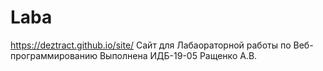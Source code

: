 # Laba
https://deztract.github.io/site/
Сайт для Лабаораторной работы по Веб-программированию
Выполнена ИДБ-19-05 Ращенко А.В.
